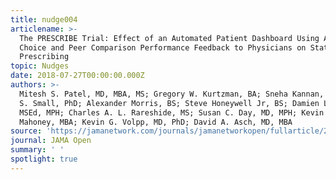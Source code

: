 ```yaml
---
title: nudge004
articlename: >-
  The PRESCRIBE Trial: Effect of an Automated Patient Dashboard Using Active
  Choice and Peer Comparison Performance Feedback to Physicians on Statin
  Prescribing
topic: Nudges
date: 2018-07-27T00:00:00.000Z
authors: >-
  Mitesh S. Patel, MD, MBA, MS; Gregory W. Kurtzman, BA; Sneha Kannan, MD; Dylan
  S. Small, PhD; Alexander Morris, BS; Steve Honeywell Jr, BS; Damien Leri,
  MSEd, MPH; Charles A. L. Rareshide, MS; Susan C. Day, MD, MPH; Kevin B.
  Mahoney, MBA; Kevin G. Volpp, MD, PhD; David A. Asch, MD, MBA
source: 'https://jamanetwork.com/journals/jamanetworkopen/fullarticle/2688535'
journal: JAMA Open
summary: ' '
spotlight: true
---
```


